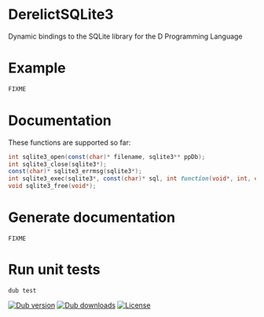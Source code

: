 # DerelictSQLite3
Dynamic bindings to the SQLite library for the D Programming Language

# Example

```d
FIXME
```

# Documentation

These functions are supported so far:

```d
int sqlite3_open(const(char)* filename, sqlite3** ppDb);
int sqlite3_close(sqlite3*);
const(char)* sqlite3_errmsg(sqlite3*);
int sqlite3_exec(sqlite3*, const(char)* sql, int function(void*, int, char**, char**) callback, void*, char** errmsg);
void sqlite3_free(void*);
```

# Generate documentation

```
FIXME
```

# Run unit tests

```
dub test
```

[![Dub version](https://img.shields.io/dub/v/unofficial-derelict-sqlite3.svg)](https://code.dlang.org/packages/unofficial-derelict-sqlite3)
[![Dub downloads](https://img.shields.io/dub/dt/unofficial-derelict-sqlite3.svg)](https://code.dlang.org/packages/unofficial-derelict-sqlite3)
[![License](https://img.shields.io/badge/license-BSL_1.0-blue.svg)](https://raw.githubusercontent.com/workhorsy/UnofficialDerelictSQLite3/master/LICENSE)
